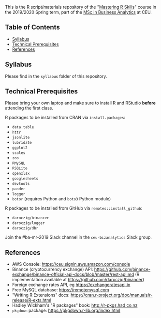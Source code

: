 This is the R script/materials repository of the "[Mastering R Skills](https://courses.ceu.edu/courses/mastering-r-skills)" course in the 2019/2020 Spring term, part of the [MSc in Business Analytics](https://courses.ceu.edu/programs/ms/master-science-business-analytics) at CEU.

## Table of Contents

* [Syllabus](#syllabus)
* [Technical Prerequisites](#technical-prerequisites)
* [References](#references)

## Syllabus

Please find in the `syllabus` folder of this repository.

## Technical Prerequisites

Please bring your own laptop and make sure to install R and RStudio **before** attending the first class.

R packages to be installed from CRAN via `install.packages`:

* `data.table`
* `httr`
* `jsonlite`
* `lubridate`
* `ggplot2`
* `scales`
* `zoo`
* `RMySQL`
* `RSQLite`
* `openxlsx`
* `googlesheets`
* `devtools`
* `pander`
* `logger`
* `botor` (requires Python and `boto3` Python module)

R packages to be installed from GitHub via `remotes::install_github`:

* `daroczig/binancer`
* `daroczig/logger`
* `daroczig/dbr`

Join the #ba-mr-2019 Slack channel in the `ceu-bizanalytics` Slack group.

## References

* AWS Console: https://ceu.signin.aws.amazon.com/console
* Binance (cryptocurrency exchange) API: https://github.com/binance-exchange/binance-official-api-docs/blob/master/rest-api.md (R implementation available at https://github.com/daroczig/binancer)
* Foreign exchange rates API, eg https://exchangeratesapi.io
* Free MySQL database: https://remotemysql.com
* "Writing R Extensions" docs: https://cran.r-project.org/doc/manuals/r-release/R-exts.html
* Hadley Wickham's "R packages" book: http://r-pkgs.had.co.nz
* `pkgdown` package: https://pkgdown.r-lib.org/index.html
